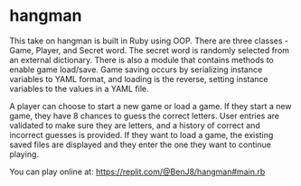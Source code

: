 # hangman
This take on hangman is built in Ruby using OOP. There are three classes - Game, Player, and Secret word. The secret word is randomly selected from an external dictionary. There is also a module that contains methods to enable game load/save. Game saving occurs by serializing instance variables to YAML format, and loading is the reverse, setting instance variables to the values in a YAML file. 

A player can choose to start a new game or load a game. 
If they start a new game, they have 8 chances to guess the correct letters. User entries are validated to make sure they are letters, and a history of correct and incorrect guesses is provided.
If they want to load a game, the existing saved files are displayed and they enter the one they want to continue playing. 

You can play online at: https://replit.com/@BenJ8/hangman#main.rb

